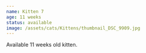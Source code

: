 ```yaml
---
name: Kitten 7
age: 11 weeks
status: available
image: /assets/cats/Kittens/thumbnail_DSC_9909.jpg
---
```


Available 11 weeks old kitten.
